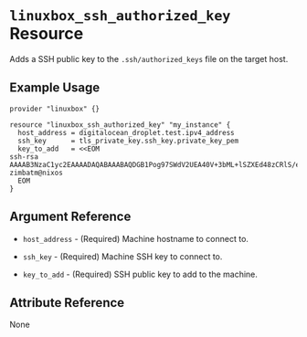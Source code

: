 # `linuxbox_ssh_authorized_key` Resource

Adds a SSH public key to the `.ssh/authorized_keys` file on the target host.

## Example Usage

```hcl
provider "linuxbox" {}

resource "linuxbox_ssh_authorized_key" "my_instance" {
  host_address = digitalocean_droplet.test.ipv4_address
  ssh_key      = tls_private_key.ssh_key.private_key_pem
  key_to_add   = <<EOM
ssh-rsa AAAAB3NzaC1yc2EAAAADAQABAAABAQDGB1Pog97SWdV2UEA40V+3bML+lSZXEd48zCRlS/eGbY3rsXfgUXb5FIBulN9cET9g0OOAKeCZBR1Y2xXofiHDYkhk298rHDuir6cINuoMGUO7VsygUfKguBy63QMPHYnJBE1h+6sQGu/3X9G2o/0Ys2J+lZv4+N7Hqolhbg/Cu6/LUCsJM/udqTVwJGEqszDWPtuuTAIS6utB1QdL9EZT5WBb1nsNyHnIlCnoDKZvrrO9kM0FGKhjJG2skd3+NqmLhYIDhRhZvRnL9c8U8uozjbtj/N8L/2VCRzgzKmvu0Y1cZMWeAAdyqG6LoyE7xGO+SF4Vz1x6JjS9VxnZipIB zimbatm@nixos
  EOM
}
```

## Argument Reference

* `host_address` - (Required) Machine hostname to connect to.
* `ssh_key`      - (Required) Machine SSH key to connect to.

* `key_to_add`   - (Required) SSH public key to add to the machine.

## Attribute Reference

None
